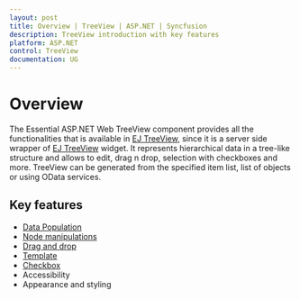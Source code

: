```yaml
---
layout: post
title: Overview | TreeView | ASP.NET | Syncfusion
description: TreeView introduction with key features
platform: ASP.NET
control: TreeView
documentation: UG
---
```


# Overview

The Essential ASP.NET Web TreeView component provides all the functionalities that is available in [EJ TreeView](http://help.syncfusion.com/js/api/ejtreeview), since it is a server side wrapper of [EJ TreeView](http://help.syncfusion.com/js/api/ejtreeview) widget. It represents hierarchical data in a tree-like structure and allows to edit, drag n drop, selection with checkboxes and more. TreeView can be generated from the specified item list, list of objects or using OData services.

## Key features

* [Data Population](populate-data) 
* [Node manipulations](tree-node)
* [Drag and drop](drag-and-drop)
* [Template](template-option)
* [Checkbox](checkboxes)
* Accessibility
* Appearance and styling


